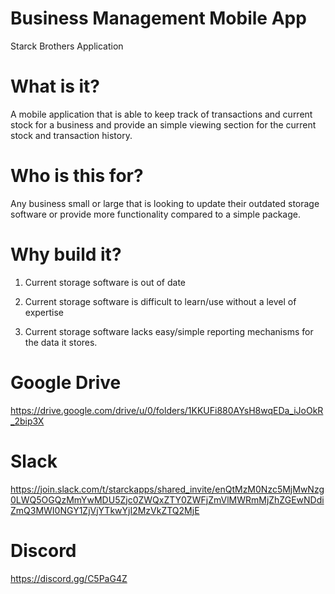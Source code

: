 # Business Management Mobile App
Starck Brothers Application
 
 # What is it?
 A mobile application that is able to keep track of transactions and current stock for a business and provide an simple viewing section for the current stock and transaction history.
 
 # Who is this for?
 Any business small or large that is looking to update their outdated storage software or provide more functionality compared to a simple package.
 
 # Why build it?
1) Current storage software is out of date


2) Current storage software is difficult to learn/use without a level of expertise


3) Current storage software lacks easy/simple reporting mechanisms for the data it stores.


# Google Drive
https://drive.google.com/drive/u/0/folders/1KKUFi880AYsH8wqEDa_iJoOkR_2bip3X

# Slack
https://join.slack.com/t/starckapps/shared_invite/enQtMzM0Nzc5MjMwNzg0LWQ5OGQzMmYwMDU5Zjc0ZWQxZTY0ZWFjZmVlMWRmMjZhZGEwNDdiZmQ3MWI0NGY1ZjVjYTkwYjI2MzVkZTQ2MjE

# Discord
https://discord.gg/C5PaG4Z
